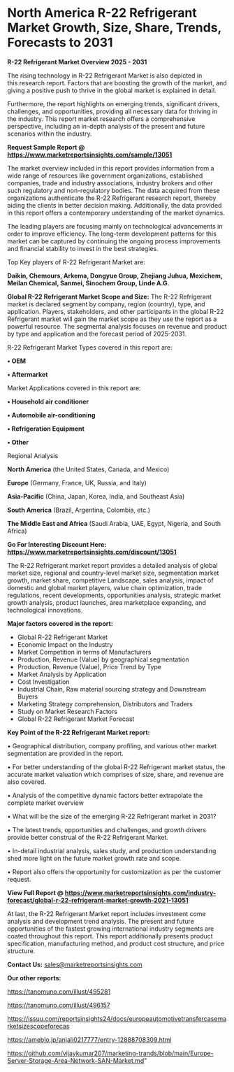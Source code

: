 # North America R-22 Refrigerant Market Growth, Size, Share, Trends, Forecasts to 2031

<Strong> R-22 Refrigerant Market Overview 2025 - 2031</strong>

The rising technology in R-22 Refrigerant Market is also depicted in this research report. Factors that are boosting the growth of the market, and giving a positive push to thrive in the global market is explained in detail.

Furthermore, the report highlights on emerging trends, significant drivers, challenges, and opportunities, providing all necessary data for thriving in the industry. This report market research offers a comprehensive perspective, including an in-depth analysis of the present and future scenarios within the industry.

<strong>Request Sample Report @ <a href=https://www.marketreportsinsights.com/sample/13051>https://www.marketreportsinsights.com/sample/13051</a></strong>

The market overview included in this report provides information from a wide range of resources like government organizations, established companies, trade and industry associations, industry brokers and other such regulatory and non-regulatory bodies. The data acquired from these organizations authenticate the R-22 Refrigerant research report, thereby aiding the clients in better decision making. Additionally, the data provided in this report offers a contemporary understanding of the market dynamics.

The leading players are focusing mainly on technological advancements in order to improve efficiency. The long-term development patterns for this market can be captured by continuing the ongoing process improvements and financial stability to invest in the best strategies.

Top Key players of R-22 Refrigerant Market are:

<strong>Daikin, Chemours, Arkema, Dongyue Group, Zhejiang Juhua, Mexichem, Meilan Chemical, Sanmei, Sinochem Group, Linde A.G.</strong>

<strong><b>Global R-22 Refrigerant Market Scope and Size:</b></strong>
The R-22 Refrigerant market is declared segment by company, region (country), type, and application. Players, stakeholders, and other participants in the global R-22 Refrigerant market will gain the market scope as they use the report as a powerful resource. The segmental analysis focuses on revenue and product by type and application and the forecast period of 2025-2031.

R-22 Refrigerant Market Types covered in this report are:

<strong>• OEM

• Aftermarket</strong>

Market Applications covered in this report are:

<strong>• Household air conditioner

• Automobile air-conditioning

• Refrigeration Equipment

• Other</strong> 

Regional Analysis

<strong>North America</strong> (the United States, Canada, and Mexico)

<strong>Europe</strong> (Germany, France, UK, Russia, and Italy)

<strong>Asia-Pacific</strong> (China, Japan, Korea, India, and Southeast Asia)

<strong>South America</strong> (Brazil, Argentina, Colombia, etc.)

<strong>The Middle East and Africa</strong> (Saudi Arabia, UAE, Egypt, Nigeria, and South Africa)

<strong>Go For Interesting Discount Here: <a href=https://www.marketreportsinsights.com/discount/13051>https://www.marketreportsinsights.com/discount/13051</a></strong>

The R-22 Refrigerant market report provides a detailed analysis of global market size, regional and country-level market size, segmentation market growth, market share, competitive Landscape, sales analysis, impact of domestic and global market players, value chain optimization, trade regulations, recent developments, opportunities analysis, strategic market growth analysis, product launches, area marketplace expanding, and technological innovations.

<strong><b>Major factors covered in the report:</b></strong>
<ul>
  <li>Global R-22 Refrigerant Market </li>
  <li>Economic Impact on the Industry</li>
  <li>Market Competition in terms of Manufacturers</li>
  <li>Production, Revenue (Value) by geographical segmentation</li>
  <li>Production, Revenue (Value), Price Trend by Type</li>
  <li>Market Analysis by Application</li>
  <li>Cost Investigation</li>
  <li>Industrial Chain, Raw material sourcing strategy and Downstream Buyers</li>
  <li>Marketing Strategy comprehension, Distributors and Traders</li>
  <li>Study on Market Research Factors</li>
  <li>Global R-22 Refrigerant Market Forecast</li>
</ul>

<strong><b>Key Point of the R-22 Refrigerant Market report:</b></strong>

• Geographical distribution, company profiling, and various other market segmentation are provided in the report.

• For better understanding of the global R-22 Refrigerant market status, the accurate market valuation which comprises of size, share, and revenue are also covered.

• Analysis of the competitive dynamic factors better extrapolate the complete market overview

• What will be the size of the emerging R-22 Refrigerant market in 2031?

• The latest trends, opportunities and challenges, and growth drivers provide better construal of the R-22 Refrigerant Market.

• In-detail industrial analysis, sales study, and production understanding shed more light on the future market growth rate and scope.

• Report also offers the opportunity for customization as per the customer request.

<strong><b>View Full Report @ <a href=https://www.marketreportsinsights.com/industry-forecast/global-r-22-refrigerant-market-growth-2021-13051>https://www.marketreportsinsights.com/industry-forecast/global-r-22-refrigerant-market-growth-2021-13051</a></b></strong>


At last, the R-22 Refrigerant Market report includes investment come analysis and development trend analysis. The present and future opportunities of the fastest growing international industry segments are coated throughout this report. This report additionally presents product specification, manufacturing method, and product cost structure, and price structure.

<strong>Contact Us:</strong>
sales@marketreportsinsights.com

<strong>Our other reports:</strong>

<a href=https://tanomuno.com/illust/495281>https://tanomuno.com/illust/495281</a>

<a href=https://tanomuno.com/illust/496157>https://tanomuno.com/illust/496157</a>

<a href=https://issuu.com/reportsinsights24/docs/europeautomotivetransfercasemarketsizescopeforecas>https://issuu.com/reportsinsights24/docs/europeautomotivetransfercasemarketsizescopeforecas</a>

<a href=https://ameblo.jp/anjali0217777/entry-12888708309.html>https://ameblo.jp/anjali0217777/entry-12888708309.html</a>

<a href=https://github.com/vijaykumar207/marketing-trands/blob/main/Europe-Server-Storage-Area-Network-SAN-Market.md>https://github.com/vijaykumar207/marketing-trands/blob/main/Europe-Server-Storage-Area-Network-SAN-Market.md</a>"

